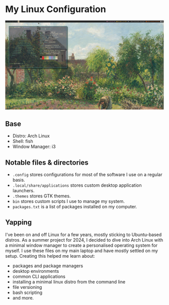 # My Linux Configuration
![screenshot](dotfiles.png)
## Base
- Distro: Arch Linux
- Shell: fish
- Window Manager: i3
## Notable files & directories
- `.config` stores configurations for most of the software I use on a regular basis.
- `.local/share/applications` stores custom desktop application launchers.
- `.themes` stores GTK themes.
- `bin` stores custom scripts I use to manage my system.
- `packages.txt` is a list of packages installed on my computer.
## Yapping
I've been on and off Linux for a few years, mostly sticking to Ubuntu-based distros. As a summer project for 2024, I decided to dive into Arch Linux with a minimal window manager to create a personalised operating system for myself. I use these files on my main laptop and have mostly settled on my setup. Creating this helped me learn about:
- packages and package managers
- desktop environments
- common CLI applications
- installing a minimal linux distro from the command line
- file versioning
- bash scripting
- and more.
